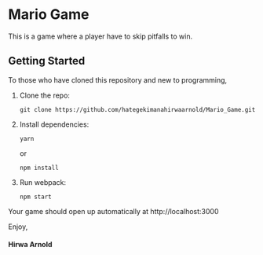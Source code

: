 # Mario Game

This is a game where a player have to skip pitfalls to win.

## Getting Started
To those who have cloned this repository and new to programming,

1.  Clone the repo:

        git clone https://github.com/hategekimanahirwaarnold/Mario_Game.git

2.  Install dependencies:

        yarn

    or

        npm install

3.  Run webpack:

        npm start

Your game should open up automatically at http://localhost:3000

Enjoy,

#### Hirwa Arnold

